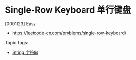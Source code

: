 # Single-Row Keyboard 单行键盘

[0001123] Easy

- https://leetcode-cn.com/problems/single-row-keyboard/

Topic Tags:

- [String 字符串](https://leetcode-cn.com/tag/string/)
